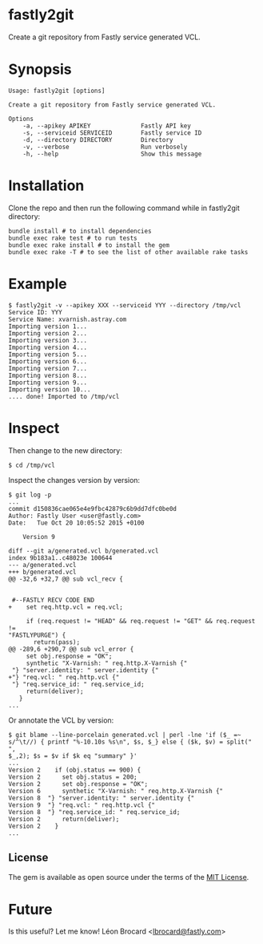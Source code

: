 # fastly2git

Create a git repository from Fastly service generated VCL.

# Synopsis

```
Usage: fastly2git [options]

Create a git repository from Fastly service generated VCL.

Options
    -a, --apikey APIKEY              Fastly API key
    -s, --serviceid SERVICEID        Fastly service ID
    -d, --directory DIRECTORY        Directory
    -v, --verbose                    Run verbosely
    -h, --help                       Show this message
```

# Installation
Clone the repo and then run the following command while in fastly2git
directory:
```
bundle install # to install dependencies
bundle exec rake test # to run tests
bundle exec rake install # to install the gem
bundle exec rake -T # to see the list of other available rake tasks
```

# Example
```
$ fastly2git -v --apikey XXX --serviceid YYY --directory /tmp/vcl
Service ID: YYY
Service Name: xvarnish.astray.com
Importing version 1...
Importing version 2...
Importing version 3...
Importing version 4...
Importing version 5...
Importing version 6...
Importing version 7...
Importing version 8...
Importing version 9...
Importing version 10...
.... done! Imported to /tmp/vcl
```

# Inspect

Then change to the new directory:

```
$ cd /tmp/vcl
```

Inspect the changes version by version:

```
$ git log -p
...
commit d150836cae065e4e9fbc42879c6b9dd7dfc0be0d
Author: Fastly User <user@fastly.com>
Date:   Tue Oct 20 10:05:52 2015 +0100

    Version 9

diff --git a/generated.vcl b/generated.vcl
index 9b183a1..c48023e 100644
--- a/generated.vcl
+++ b/generated.vcl
@@ -32,6 +32,7 @@ sub vcl_recv {


 #--FASTLY RECV CODE END
+    set req.http.vcl = req.vcl;

     if (req.request != "HEAD" && req.request != "GET" && req.request !=
"FASTLYPURGE") {
       return(pass);
@@ -289,6 +290,7 @@ sub vcl_error {
     set obj.response = "OK";
     synthetic "X-Varnish: " req.http.X-Varnish {"
 "} "server.identity: " server.identity {"
+"} "req.vcl: " req.http.vcl {"
 "} "req.service_id: " req.service_id;
     return(deliver);
   }
...
```

Or annotate the VCL by version:

```
$ git blame --line-porcelain generated.vcl | perl -lne 'if ($_ =~
s/^\t//) { printf "%-10.10s %s\n", $s, $_} else { ($k, $v) = split(" ",
$_,2); $s = $v if $k eq "summary" }'
...
Version 2    if (obj.status == 900) {
Version 2      set obj.status = 200;
Version 2      set obj.response = "OK";
Version 6      synthetic "X-Varnish: " req.http.X-Varnish {"
Version 8  "} "server.identity: " server.identity {"
Version 9  "} "req.vcl: " req.http.vcl {"
Version 8  "} "req.service_id: " req.service_id;
Version 2      return(deliver);
Version 2    }
...
```

## License

The gem is available as open source under the terms of the [MIT
License](http://opensource.org/licenses/MIT).

# Future

Is this useful? Let me know! Léon Brocard <<lbrocard@fastly.com>>
